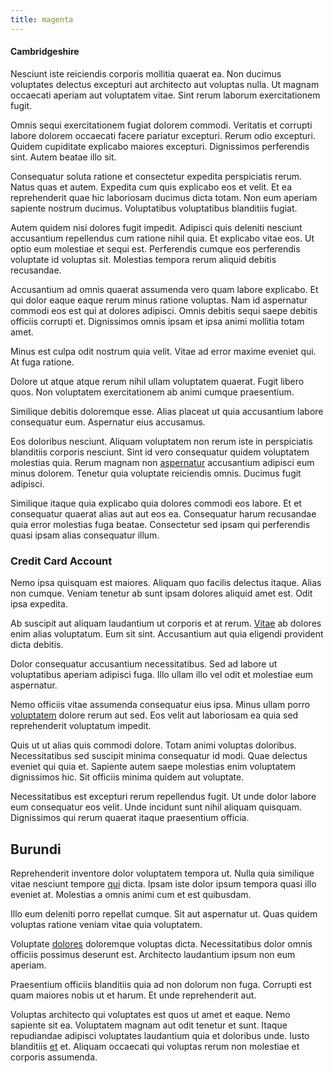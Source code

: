 ```yaml
---
title: magenta
---
```


#### Cambridgeshire

Nesciunt iste reiciendis corporis mollitia quaerat ea. Non ducimus voluptates delectus excepturi aut architecto aut voluptas nulla. Ut magnam occaecati aperiam aut voluptatem vitae. Sint rerum laborum exercitationem fugit.

Omnis sequi exercitationem fugiat dolorem commodi. Veritatis et corrupti labore dolorem occaecati facere pariatur excepturi. Rerum odio excepturi. Quidem cupiditate explicabo maiores excepturi. Dignissimos perferendis sint. Autem beatae illo sit.

Consequatur soluta ratione et consectetur expedita perspiciatis rerum. Natus quas et autem. Expedita cum quis explicabo eos et velit. Et ea reprehenderit quae hic laboriosam ducimus dicta totam. Non eum aperiam sapiente nostrum ducimus. Voluptatibus voluptatibus blanditiis fugiat.

Autem quidem nisi dolores fugit impedit. Adipisci quis deleniti nesciunt accusantium repellendus cum ratione nihil quia. Et explicabo vitae eos. Ut optio eum molestiae et sequi est. Perferendis cumque eos perferendis voluptate id voluptas sit. Molestias tempora rerum aliquid debitis recusandae.

Accusantium ad omnis quaerat assumenda vero quam labore explicabo. Et qui dolor eaque eaque rerum minus ratione voluptas. Nam id aspernatur commodi eos est qui at dolores adipisci. Omnis debitis sequi saepe debitis officiis corrupti et. Dignissimos omnis ipsam et ipsa animi mollitia totam amet.

Minus est culpa odit nostrum quia velit. Vitae ad error maxime eveniet qui. At fuga ratione.

Dolore ut atque atque rerum nihil ullam voluptatem quaerat. Fugit libero quos. Non voluptatem exercitationem ab animi cumque praesentium.

Similique debitis doloremque esse. Alias placeat ut quia accusantium labore consequatur eum. Aspernatur eius accusamus.

Eos doloribus nesciunt. Aliquam voluptatem non rerum iste in perspiciatis blanditiis corporis nesciunt. Sint id vero consequatur quidem voluptatem molestias quia. Rerum magnam non [aspernatur](/dolore/bedfordshire_mountains.md) accusantium adipisci eum minus dolorem. Tenetur quia voluptate reiciendis omnis. Ducimus fugit adipisci.

Similique itaque quia explicabo quia dolores commodi eos labore. Et et consequatur quaerat alias aut aut eos ea. Consequatur harum recusandae quia error molestias fuga beatae. Consectetur sed ipsam qui perferendis quasi ipsam alias consequatur illum.

### Credit Card Account

Nemo ipsa quisquam est maiores. Aliquam quo facilis delectus itaque. Alias non cumque. Veniam tenetur ab sunt ipsam dolores aliquid amet est. Odit ipsa expedita.

Ab suscipit aut aliquam laudantium ut corporis et at rerum. [Vitae](/facere/temporibus/consequatur/qui/multi_byte_cross_platform_green.md) ab dolores enim alias voluptatum. Eum sit sint. Accusantium aut quia eligendi provident dicta debitis.

Dolor consequatur accusantium necessitatibus. Sed ad labore ut voluptatibus aperiam adipisci fuga. Illo ullam illo vel odit et molestiae eum aspernatur.

Nemo officiis vitae assumenda consequatur eius ipsa. Minus ullam porro [voluptatem](/dolore/odio/neque/libero/xss_cyan_open_source.md) dolore rerum aut sed. Eos velit aut laboriosam ea quia sed reprehenderit voluptatum impedit.

Quis ut ut alias quis commodi dolore. Totam animi voluptas doloribus. Necessitatibus sed suscipit minima consequatur id modi. Quae delectus eveniet qui quia et. Sapiente autem saepe molestias enim voluptatem dignissimos hic. Sit officiis minima quidem aut voluptate.

Necessitatibus est excepturi rerum repellendus fugit. Ut unde dolor labore eum consequatur eos velit. Unde incidunt sunt nihil aliquam quisquam. Dignissimos qui rerum quaerat itaque praesentium officia.

## Burundi

Reprehenderit inventore dolor voluptatem tempora ut. Nulla quia similique vitae nesciunt tempore [qui](/consequatur/ipsam/steel_namibia_kiribati.md) dicta. Ipsam iste dolor ipsum tempora quasi illo eveniet at. Molestias a omnis animi cum et est quibusdam.

Illo eum deleniti porro repellat cumque. Sit aut aspernatur ut. Quas quidem voluptas ratione veniam vitae quia voluptatem.

Voluptate [dolores](/eos/est/neque/awesome_steel_shirt_plastic_mobile.md) doloremque voluptas dicta. Necessitatibus dolor omnis officiis possimus deserunt est. Architecto laudantium ipsum non eum aperiam.

Praesentium officiis blanditiis quia ad non dolorum non fuga. Corrupti est quam maiores nobis ut et harum. Et unde reprehenderit aut.

Voluptas architecto qui voluptates est quos ut amet et eaque. Nemo sapiente sit ea. Voluptatem magnam aut odit tenetur et sunt. Itaque repudiandae adipisci voluptates laudantium quia et doloribus unde. Iusto blanditiis [et](/voluptate/expedita/shoes.md) et. Aliquam occaecati qui voluptas rerum non molestiae et corporis assumenda.
